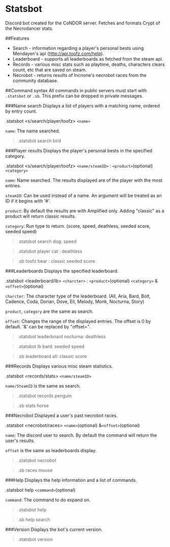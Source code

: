 # Statsbot
Discord bot created for the CoNDOR server. Fetches and formats Crypt of the Necrodancer stats.


##Features
- Search - information regarding a player's personal bests using Mendayen's api (http://api.toofz.com/help).
- Leaderboard - supports all leaderboards as fetched from the steam api.
- Records - various misc stats such as playtime, deaths, characters clears count, etc that are saved on steam.
- Necrobot - returns results of Incnone's necrobot races from the community database.


##Command syntax
All commands in public servers must start with `.statsbot` or `.sb`.
This prefix can be dropped in private messages.

###Name search
Displays a list of players with a matching name, ordered by entry count.

.statsbot \<s/search/player/toofz> `<name>`

`name`: The name searched.

>.statsbot search bird

###Player results
Displays the player's personal bests in the specified category.

.statsbot \<s/search/player/toofz> `<name/steamID>` : `<product>`(optional) `<category>`

`name`: Name searched. The results displayed are of the player with the most entries.

`steamID`: Can be used instead of a name. An argument will be treated as an ID if it begins with '#'.

`product`: By default the results are with Amplified only. Adding "classic" as a product will return classic results.

`category`: Run type to return. (score, speed, deathless, seeded score, seeded speed)

>.statsbot search dog: speed

>.statsbot player cat : deathless

>.sb toofz bear : classic seeded score

###Leaderboards
Displays the specified leaderboard.

.statsbot \<leaderboard/lb> `<charcter>` : `<product>`(optional) `<category>` &`<offset>`(optional)

`charcter`: The character type of the leaderboard. (All, Aria, Bard, Bolt, Cadence, Coda, Dorian, Dove, Eli, Melody, Monk, Nocturna, Story)

`product`, `category` are the same as search.

`offset`: Changes the range of the displayed entries. The offset is 0 by default. '&' can be replaced by "offset=".

>.statsbot leaderboard nocturna: deathless

>.statsbot lb bard: seeded speed

>.sb leaderboard all: classic score

###Records
Displays various misc steam statistics.

.statsbot \<records/stats>  `<name/steamID>`

`name/SteamID` is the same as search.

>.statsbot records penguin

>.sb stats horse

###Necrobot
Displayed a user's past necrobot races.

.statsbot \<necrobot/races> `<name>`(optional) &`<offset>`(optional)

`name`: The discord user to search. By default the command will return the user's results.

`offset` is the same as leaderboards display.

>.statsbot necrobot

>.sb races mouse


###Help
Displays the help information and a list of commands.

.statsbot help `<command>`(optional)

`command`: The command to do expand on.

>.statsbot help

>.sb help search

###Version
Displays the bot's current version.

>.statsbot version
